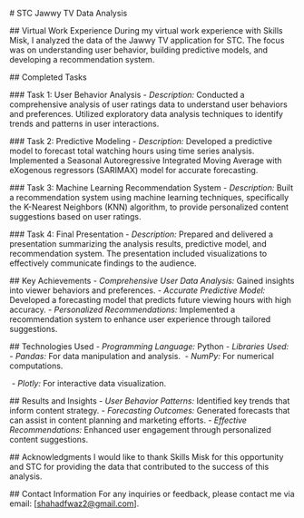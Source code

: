 ‏# STC Jawwy TV Data Analysis

‏## Virtual Work Experience
‏During my virtual work experience with Skills Misk, I analyzed the data of the Jawwy TV application for STC. The focus was on understanding user behavior, building predictive models, and developing a recommendation system.

‏## Completed Tasks

‏### Task 1: User Behavior Analysis
‏- *Description:* Conducted a comprehensive analysis of user ratings data to understand user behaviors and preferences. Utilized exploratory data analysis techniques to identify trends and patterns in user interactions.

‏### Task 2: Predictive Modeling
‏- *Description:* Developed a predictive model to forecast total watching hours using time series analysis. Implemented a Seasonal Autoregressive Integrated Moving Average with eXogenous regressors (SARIMAX) model for accurate forecasting.

‏### Task 3: Machine Learning Recommendation System
‏- *Description:* Built a recommendation system using machine learning techniques, specifically the K-Nearest Neighbors (KNN) algorithm, to provide personalized content suggestions based on user ratings.

‏### Task 4: Final Presentation
‏- *Description:* Prepared and delivered a presentation summarizing the analysis results, predictive model, and recommendation system. The presentation included visualizations to effectively communicate findings to the audience.

‏## Key Achievements
‏- *Comprehensive User Data Analysis:* Gained insights into viewer behaviors and preferences.
‏- *Accurate Predictive Model:* Developed a forecasting model that predicts future viewing hours with high accuracy.
‏- *Personalized Recommendations:* Implemented a recommendation system to enhance user experience through tailored suggestions.

‏## Technologies Used
‏- *Programming Language:* Python
‏- *Libraries Used:* 
‏  - *Pandas:* For data manipulation and analysis.
‏  - *NumPy:* For numerical computations.

‏  - *Plotly:* For interactive data visualization.

‏## Results and Insights
‏- *User Behavior Patterns:* Identified key trends that inform content strategy.
‏- *Forecasting Outcomes:* Generated forecasts that can assist in content planning and marketing efforts.
‏- *Effective Recommendations:* Enhanced user engagement through personalized content suggestions.

‏## Acknowledgments
‏I would like to thank Skills Misk for this opportunity and STC for providing the data that contributed to the success of this analysis.

‏## Contact Information
‏For any inquiries or feedback, please contact me via email: [shahadfwaz2@gmail.com].

